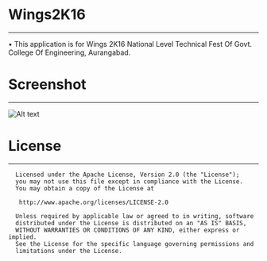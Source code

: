 # Wings2K16
****
•	This application is for Wings 2K16 National Level Technical Fest Of Govt. College Of Engineering, Aurangabad.

# Screenshot
****
![Alt text](https://s3.amazonaws.com/accredible-api-projects/previews/8069/large/1480307859268?1480307715)


# License
****
      Licensed under the Apache License, Version 2.0 (the "License");
      you may not use this file except in compliance with the License.
      You may obtain a copy of the License at

       http://www.apache.org/licenses/LICENSE-2.0

      Unless required by applicable law or agreed to in writing, software
      distributed under the License is distributed on an "AS IS" BASIS,
      WITHOUT WARRANTIES OR CONDITIONS OF ANY KIND, either express or implied.
      See the License for the specific language governing permissions and
      limitations under the License.

